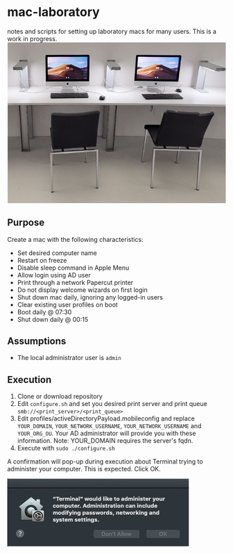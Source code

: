 # mac-laboratory
notes and scripts for setting up laboratory macs for many users. This is a work in progress.
![image1](./images/Mac_lab.png)





## Purpose
Create a mac with the following characteristics:
- Set desired computer name
- Restart on freeze
- Disable sleep command in Apple Menu
- Allow login using AD user
- Print through a network Papercut printer
- Do not display welcome wizards on first login
- Shut down mac daily, ignoring any logged-in users
- Clear existing user profiles on boot
- Boot daily @ 07:30
- Shut down daily @ 00:15

## Assumptions
- The local administrator user is ```admin```

## Execution
1. Clone or download repository
2. Edit ```configure.sh``` and set you desired print server and print queue ```smb://<print_server>/<print_queue>```
3. Edit profiles/activeDirectoryPayload.mobileconfig and replace ```YOUR_DOMAIN```, ```YOUR_NETWORK_USERNAME```,  ```YOUR_NETWORK_USERNAME``` and ```YOUR_ORG_OU```. Your AD administrator will provide you with these information. Note: YOUR_DOMAIN requires the server's fqdn.
4. Execute with ```sudo ./configure.sh```

A confirmation will pop-up during execution about Terminal trying to administer your computer. This is expected. Click OK.

![image1](./images/Terminal_admin.png)
